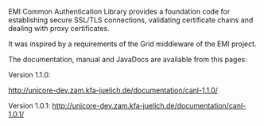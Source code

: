 EMI Common Authentication Library provides a foundation code for establishing secure SSL/TLS connections, 
validating certificate chains and dealing with proxy certificates.

It was inspired by a requirements of the Grid middleware of the EMI project.

The documentation, manual and JavaDocs are available from this pages:


Version 1.1.0:

http://unicore-dev.zam.kfa-juelich.de/documentation/canl-1.1.0/

Version 1.0.1:
http://unicore-dev.zam.kfa-juelich.de/documentation/canl-1.0.1/